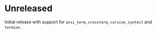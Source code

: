 <!---
SPDX-FileCopyrightText: 2020 Robin Krahl <robin.krahl@ireas.org>
SPDX-License-Identifier: CC0-1.0
-->

# Unreleased

Initial release with support for `ansi_term`, `crossterm`, `cursive`, `syntect`
and `termion`.
